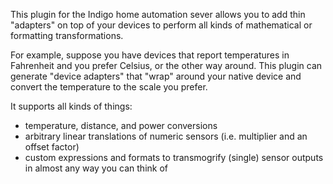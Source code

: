 This plugin for the Indigo home automation sever allows you to add thin "adapters" on top of your devices to perform all kinds of mathematical or formatting transformations. 

For example, suppose you have devices that report temperatures in Fahrenheit and you prefer Celsius, or the other way around. This plugin can generate "device adapters" that "wrap" around your native device and convert the temperature to the scale you prefer.

It supports all kinds of things:
* temperature, distance, and power conversions
* arbitrary linear translations of numeric sensors (i.e. multiplier and an offset factor)
* custom expressions and formats to transmogrify (single) sensor outputs in almost any way you can think of
